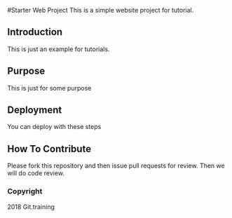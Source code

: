 #Starter Web Project
This is a simple website project
for tutorial.

## Introduction
This is just an example for tutorials.

## Purpose
This is just for some purpose

## Deployment
You can deploy with these steps

## How To Contribute
Please fork this repository and then issue pull requests for review.
Then we will do code review.

### Copyright
2018 Git.training